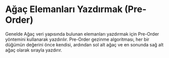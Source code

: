 # Ağaç Elemanları Yazdırmak (Pre-Order)
Genelde Ağaç veri yapısında bulunan elemanları yazdırmak için Pre-Order yöntemini kullanarak yazdırılır. Pre-Order gezinme algoritması, her bir düğümün değerini önce kendisi, ardından sol alt ağaç ve en sonunda sağ alt ağaç olarak sırayla yazdırır.
